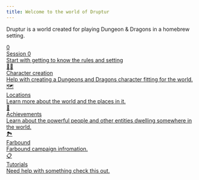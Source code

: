 ```yaml
---
title: Welcome to the world of Druptur
---
```

Druptur is a world created for playing Dungeon & Dragons in a homebrew setting.

<div class="grid-container">

<a href="[[Druptur Wiki/quartz/content/Session 0|Session 0]]" class="grid-item type-1">
<div class="icon">0️</div>
<div class="title">Session 0</div>
<div class="description">Start with getting to know the rules and setting</div>
</a>

<a href="[[Character Creation Walkthrough]]" class="grid-item type-2">
<div class="icon">🧙‍♂️</div>
<div class="title">Character creation</div>
<div class="description">Help with creating a Dungeons and Dragons character fitting for the world.</div>
</a>

<a href="[[Major locations]]" class="grid-item type-3">
<div class="icon">🗺️</div>
<div class="title">Locations</div>
<div class="description">Learn more about the world and the places in it.</div>
</a>

<a href="[[Powerful entities]]" class="grid-item type-4">
<div class="icon">👑</div>
<div class="title">Achievements</div>
<div class="description">Learn about the powerful people and other entities dwelling somewhere in the world.</div>
</a>

<a href="[[Campaign introduction]]" class="grid-item type-5">
<div class="icon">🏞️</div>
<div class="title">Farbound</div>
<div class="description">Farbound campaign infromation.</div>
</a>

<a href="[[List of Tutorials]]" class="grid-item type-6">
<div class="icon">📋</div>
<div class="title">Tutorials</div>
<div class="description">Need help with something check this out.</div>
</a>
</div>
